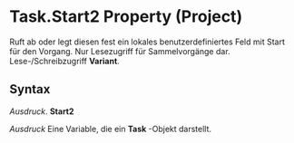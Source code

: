 
# Task.Start2 Property (Project)

Ruft ab oder legt diesen fest ein lokales benutzerdefiniertes Feld mit Start für den Vorgang. Nur Lesezugriff für Sammelvorgänge dar. Lese-/Schreibzugriff  **Variant**.


## Syntax

 _Ausdruck_. **Start2**

 _Ausdruck_ Eine Variable, die ein **Task** -Objekt darstellt.

